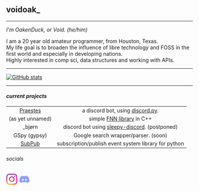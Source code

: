 ## voidoak_
----
*I'm OakenDuck, or Void. (he/him)*

I am a 20 year old amateur programmer, from Houston, Texas.\
My life goal is to broaden the influence of libre technology and FOSS in the first world and especially in developing nations.\
Highly interested in comp sci, data structures and working with APIs.

----

[![GitHub stats](https://github-readme-stats.vercel.app/api?username=voidoak&show_icons=true&theme=highcontrast&count_private=true)](https://github.com/voidoak/)

----

#### *current projects*
|||
|:-:|:-:|
|[Praestes](https://github.com/voidoakenduck/Praestes)|a discord bot, using [discord.py](https://github.com/Rapptz/discord.py).|
|(as yet unnamed)|simple [FNN library](https://en.wikipedia.org/wiki/Feedforward_neural_network) in C++|
|\_bjørn|discord bot using [sleepy-discord](https://github.com/yourWaifu/sleepy-discord). (postponed)|
|GSpy (gypsy)|Google search wrapper/parser. (soon)|
|[SubPub](https://github.com/voidoak/SubPub)|subscription/publish event system library for python|

###### _socials_
[<img src="assets/instagramtransparent.png" alt="instagram" width=30/>](https://instagram.com/void_ptr_?igshid=fu3o42p0rni1)
[<img src="assets/discord.png" alt="my discord" width=30/>](https://discord.gg/5d7BzA6pWa)
